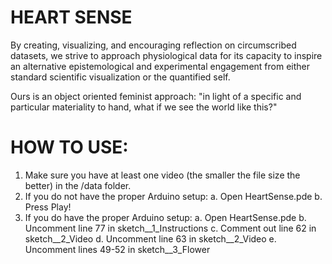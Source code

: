 # HEART SENSE

By creating, visualizing, and encouraging reflection on circumscribed datasets, we strive to approach physiological data for its capacity to inspire an alternative epistemological and experimental engagement from either standard scientific visualization or the quantified self.

Ours is an object oriented feminist approach: "in light of a specific and particular materiality to hand, what if we see the world like this?"



# HOW TO USE:

1. Make sure you have at least one video (the smaller the file size the better) in the /data folder.
2. If you do not have the proper Arduino setup:
    a. Open HeartSense.pde
    b. Press Play!
3. If you do have the proper Arduino setup:
    a. Open HeartSense.pde
    b. Uncomment line 77 in sketch__1_Instructions
    c. Comment out line 62 in sketch__2_Video
    d. Uncomment line 63 in sketch__2_Video
    e. Uncomment lines 49-52 in sketch__3_Flower